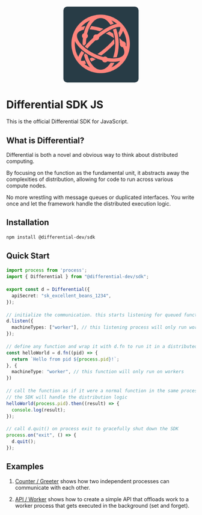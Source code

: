 <p align="center">
  <img src="./assets/logo.png" width="200" style="border-radius: 10px" />
</p>

# Differential SDK JS

This is the official Differential SDK for JavaScript.

## What is Differential?

Differential is both a novel and obvious way to think about distributed computing.

By focusing on the function as the fundamental unit, it abstracts away the complexities of distribution, allowing for code to run across various compute nodes.

No more wrestling with message queues or duplicated interfaces. You write once and let the framework handle the distributed execution logic.

## Installation

```bash
npm install @differential-dev/sdk
```

## Quick Start

```ts
import process from 'process';
import { Differential } from "@differential-dev/sdk";

export const d = Differential({
  apiSecret: "sk_excellent_beans_1234",
});

// initialize the communication. this starts listening for queued function calls
d.listen({
  machineTypes: ["worker"], // this listening process will only run worker functions
});

// define any function and wrap it with d.fn to run it in a distributed manner
const helloWorld = d.fn((pid) => {
  return `Hello from pid ${process.pid}!`;
}, {
  machineType: "worker", // this function will only run on workers
})

// call the function as if it were a normal function in the same process
// the SDK will handle the distribution logic
helloWorld(process.pid).then((result) => {
  console.log(result);
});

// call d.quit() on process exit to gracefully shut down the SDK
process.on("exit", () => {
  d.quit();
});
```

## Examples

1. [Counter / Greeter](./examples/1_greet) shows how two independent processes can communicate with each other.

2. [API / Worker](./examples/2_api) shows how to create a simple API that offloads work to a worker process that gets executed in the background (set and forget).